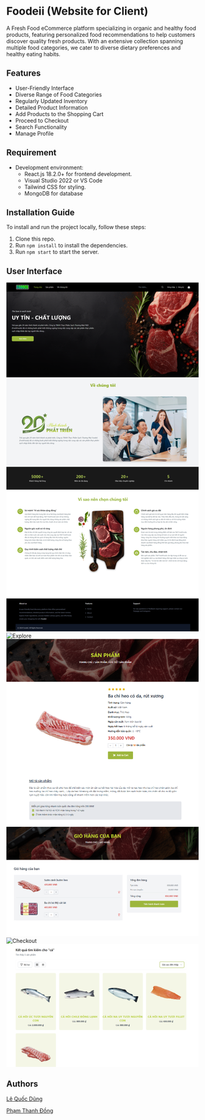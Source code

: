 # Foodeii (Website for Client)
A Fresh Food eCommerce platform specializing in organic and healthy food products, featuring personalized food recommendations to help customers discover quality fresh products. With an extensive collection spanning multiple food categories, we cater to diverse dietary preferences and healthy eating habits.

## Features

- User-Friendly Interface
- Diverse Range of Food Categories
- Regularly Updated Inventory
- Detailed Product Information
- Add Products to the Shopping Cart
- Proceed to Checkout
- Search Functionality
- Manage Profile

## Requirement
- Development environment:
    - React.js 18.2.0+ for frontend development.
    - Visual Studio 2022 or VS Code
    - Tailwind CSS for styling.
    - MongoDB for database
      
## Installation Guide

To install and run the project locally, follow these steps:

1. Clone this repo.
2. Run `npm install` to install the dependencies.
3. Run `npm start` to start the server.


## User Interface

![Home](./demo_ui/home.png)
![Explore](./demo_ui/explore.png)
![ProdutcDetail](./demo_ui/detail.png)
![Cart](./demo_ui/cart.png)
![Checkout](./demo_ui/checkout.png)
![Search](./demo_ui/search.png)


## Authors

[Lê Quốc Dũng](https://github.com/DungLe2983)

[Phạm Thanh Đồng ](https://github.com/ThanhDong00)


